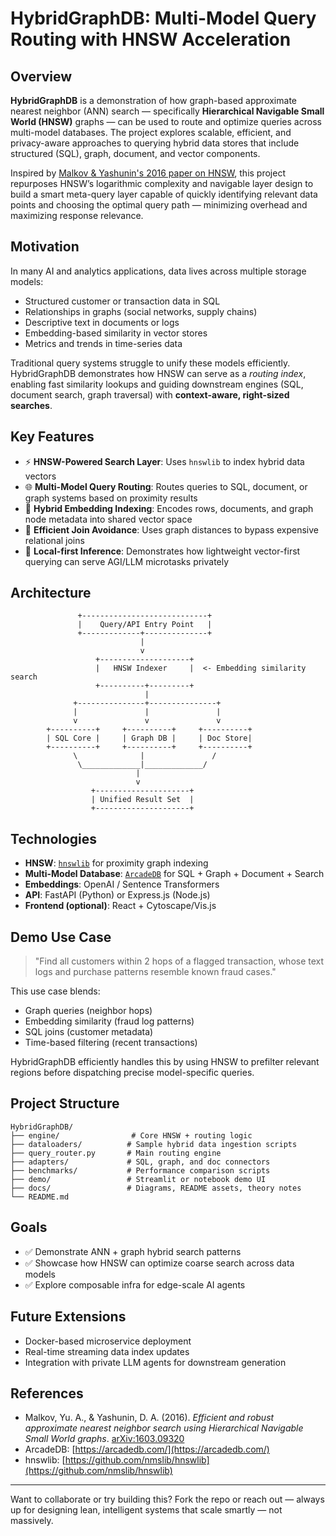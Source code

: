 # HybridGraphDB: Multi-Model Query Routing with HNSW Acceleration

## Overview

**HybridGraphDB** is a demonstration of how graph-based approximate nearest neighbor (ANN) search — specifically **Hierarchical Navigable Small World (HNSW)** graphs — can be used to route and optimize queries across multi-model databases. The project explores scalable, efficient, and privacy-aware approaches to querying hybrid data stores that include structured (SQL), graph, document, and vector components.

Inspired by [Malkov & Yashunin's 2016 paper on HNSW](https://arxiv.org/abs/1603.09320), this project repurposes HNSW’s logarithmic complexity and navigable layer design to build a smart meta-query layer capable of quickly identifying relevant data points and choosing the optimal query path — minimizing overhead and maximizing response relevance.

## Motivation

In many AI and analytics applications, data lives across multiple storage models:

- Structured customer or transaction data in SQL
- Relationships in graphs (social networks, supply chains)
- Descriptive text in documents or logs
- Embedding-based similarity in vector stores
- Metrics and trends in time-series data

Traditional query systems struggle to unify these models efficiently. HybridGraphDB demonstrates how HNSW can serve as a *routing index*, enabling fast similarity lookups and guiding downstream engines (SQL, document search, graph traversal) with **context-aware, right-sized searches**.

## Key Features

- ⚡ **HNSW-Powered Search Layer**: Uses `hnswlib` to index hybrid data vectors
- 🌐 **Multi-Model Query Routing**: Routes queries to SQL, document, or graph systems based on proximity results
- 🧠 **Hybrid Embedding Indexing**: Encodes rows, documents, and graph node metadata into shared vector space
- 🧮 **Efficient Join Avoidance**: Uses graph distances to bypass expensive relational joins
- 🧪 **Local-first Inference**: Demonstrates how lightweight vector-first querying can serve AGI/LLM microtasks privately

## Architecture

```
               +----------------------------+
               |    Query/API Entry Point   |
               +-------------+--------------+
                             |
                             v
                   +--------------------+
                   |   HNSW Indexer     |  <- Embedding similarity search
                   +----------+---------+
                              |
              +---------------+---------------+
              |               |               |
              v               v               v
        +----------+     +----------+     +----------+
        | SQL Core |     | Graph DB |     | Doc Store|
        +----------+     +----------+     +----------+
              \              |               /
               \_____________|_____________/
                            |
                            v
                  +---------------------+
                  | Unified Result Set  |
                  +---------------------+
```

## Technologies

- **HNSW**: [`hnswlib`](https://github.com/nmslib/hnswlib) for proximity graph indexing
- **Multi-Model Database**: [`ArcadeDB`](https://github.com/ArcadeData/arcadedb) for SQL + Graph + Document + Search
- **Embeddings**: OpenAI / Sentence Transformers
- **API**: FastAPI (Python) or Express.js (Node.js)
- **Frontend (optional)**: React + Cytoscape/Vis.js

## Demo Use Case

> "Find all customers within 2 hops of a flagged transaction, whose text logs and purchase patterns resemble known fraud cases."

This use case blends:

- Graph queries (neighbor hops)
- Embedding similarity (fraud log patterns)
- SQL joins (customer metadata)
- Time-based filtering (recent transactions)

HybridGraphDB efficiently handles this by using HNSW to prefilter relevant regions before dispatching precise model-specific queries.

## Project Structure

```
HybridGraphDB/
├── engine/                # Core HNSW + routing logic
├── dataloaders/          # Sample hybrid data ingestion scripts
├── query_router.py       # Main routing engine
├── adapters/             # SQL, graph, and doc connectors
├── benchmarks/           # Performance comparison scripts
├── demo/                 # Streamlit or notebook demo UI
├── docs/                 # Diagrams, README assets, theory notes
└── README.md
```

## Goals

- ✅ Demonstrate ANN + graph hybrid search patterns
- ✅ Showcase how HNSW can optimize coarse search across data models
- ✅ Explore composable infra for edge-scale AI agents

## Future Extensions

- Docker-based microservice deployment
- Real-time streaming data index updates
- Integration with private LLM agents for downstream generation

## References

- Malkov, Yu. A., & Yashunin, D. A. (2016). *Efficient and robust approximate nearest neighbor search using Hierarchical Navigable Small World graphs*. [arXiv:1603.09320](https://arxiv.org/abs/1603.09320)
- ArcadeDB: [https://arcadedb.com/](https://arcadedb.com/)
- hnswlib: [https://github.com/nmslib/hnswlib](https://github.com/nmslib/hnswlib)

---

Want to collaborate or try building this? Fork the repo or reach out — always up for designing lean, intelligent systems that scale smartly — not massively.

